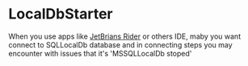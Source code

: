 # LocalDbStarter

When you use apps like [JetBrians Rider][1] or others IDE, maby you want connect to SQLLocalDb database and in connecting steps you may encounter with issues that it's 'MSSQLLocalDb stoped'


[1]:https://google.com

